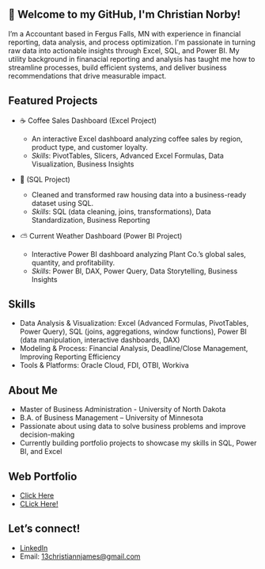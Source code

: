 ## 👋 Welcome to my GitHub, I'm Christian Norby!
I’m a Accountant based in Fergus Falls, MN with experience in financial reporting, data analysis, and process optimization. I'm passionate in turning raw data into actionable insights through Excel, SQL, and Power BI. My utility background in finanacial reporting and analysis has taught me how to streamline processes, build efficient systems, and deliver business recommendations that drive measurable impact.

## Featured Projects

- ☕ Coffee Sales Dashboard (Excel Project)
  - An interactive Excel dashboard analyzing coffee sales by region, product type, and customer loyalty.
  - _Skills_: PivotTables, Slicers, Advanced Excel Formulas, Data Visualization, Business Insights

- 🧹 (SQL Project) 
  - Cleaned and transformed raw housing data into a business-ready dataset using SQL.
  - _Skills_: SQL (data cleaning, joins, transformations), Data Standardization, Business Reporting

- ⛅ Current Weather Dashboard (Power BI Project)
  - Interactive Power BI dashboard analyzing Plant Co.’s global sales, quantity, and profitability.
  - _Skills_: Power BI, DAX, Power Query, Data Storytelling, Business Insights

## Skills
- Data Analysis & Visualization: Excel (Advanced Formulas, PivotTables, Power Query), SQL (joins, aggregations, window functions), Power BI (data manipulation, interactive dashboards, DAX)
- Modeling & Process: Financial Analysis, Deadline/Close Management, Improving Reporting Efficiency
- Tools & Platforms: Oracle Cloud, FDI, OTBI, Workiva


## About Me
- Master of Business Administration - University of North Dakota
- B.A. of Business Management – University of Minnesota
- Passionate about using data to solve business problems and improve decision-making
- Currently building portfolio projects to showcase my skills in SQL, Power BI, and Excel

## Web Portfolio
- [Click Here](https://christiannorby.github.io/Web-Portfolio/)
- <a href="https://christiannorby.github.io/Web-Portfolio/" target="_blank">CLick Here!</a>
## Let’s connect!
- <a href="www.linkedin.com/in/christiannorby" target="_blank">LinkedIn</a>
- Email: 13christiannjames@gmail.com
